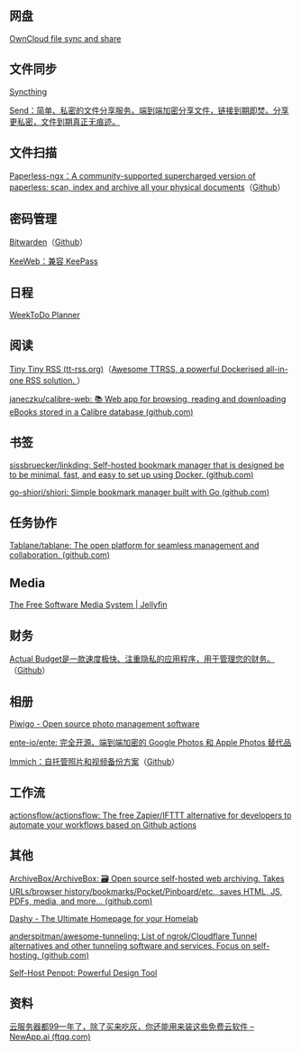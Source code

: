 
## 网盘

[OwnCloud file sync and share](https://owncloud.com/product/)

## 文件同步

[Syncthing](https://syncthing.net/)

[Send：简单、私密的文件分享服务。端到端加密分享文件，链接到期即焚。分享更私密，文件到期真正无痕迹。](https://github.com/timvisee/send)

## 文件扫描

[Paperless-ngx：A community-supported supercharged version of paperless: scan, index and archive all your physical documents](https://docs.paperless-ngx.com/)（[Github](https://github.com/paperless-ngx/paperless-ngx)）

## 密码管理

[Bitwarden](https://bitwarden.com/)（[Github](https://github.com/bitwarden)）

[KeeWeb：兼容 KeePass](https://keeweb.info/)

## 日程

[WeekToDo Planner](https://app.weektodo.me/)

## 阅读

[Tiny Tiny RSS (tt-rss.org)](https://tt-rss.org/)（[Awesome TTRSS, a powerful Dockerised all-in-one RSS solution. ](https://github.com/HenryQW/Awesome-TTRSS)）

[janeczku/calibre-web: :books: Web app for browsing, reading and downloading eBooks stored in a Calibre database (github.com)](https://github.com/janeczku/calibre-web)

## 书签

[sissbruecker/linkding: Self-hosted bookmark manager that is designed be to be minimal, fast, and easy to set up using Docker. (github.com)](https://github.com/sissbruecker/linkding)

[go-shiori/shiori: Simple bookmark manager built with Go (github.com)](https://github.com/go-shiori/shiori)

## 任务协作

[Tablane/tablane: The open platform for seamless management and collaboration. (github.com)](https://github.com/Tablane/tablane)

## Media

[The Free Software Media System | Jellyfin](https://jellyfin.org/)

## 财务

[Actual Budget是一款速度极快、注重隐私的应用程序，用于管理您的财务。](https://actualbudget.org/)（[Github](https://github.com/actualbudget/actual)）

## 相册

[Piwigo - Open source photo management software](https://piwigo.org/)

[ente-io/ente: 完全开源、端到端加密的 Google Photos 和 Apple Photos 替代品](https://github.com/ente-io/ente)

[Immich：自托管照片和视频备份方案](https://immich.app/)（[Github](https://github.com/immich-app/immich)）


## 工作流

[actionsflow/actionsflow: The free Zapier/IFTTT alternative for developers to automate your workflows based on Github actions](https://github.com/actionsflow/actionsflow)


## 其他

[ArchiveBox/ArchiveBox: 🗃 Open source self-hosted web archiving. Takes URLs/browser history/bookmarks/Pocket/Pinboard/etc., saves HTML, JS, PDFs, media, and more... (github.com)](https://github.com/ArchiveBox/ArchiveBox)

[Dashy - The Ultimate Homepage for your Homelab](https://dashy.to/)

[anderspitman/awesome-tunneling: List of ngrok/Cloudflare Tunnel alternatives and other tunneling software and services. Focus on self-hosting. (github.com)](https://github.com/anderspitman/awesome-tunneling)

[Self-Host Penpot: Powerful Design Tool](https://penpot.app/self-host)
## 资料

[云服务器都99一年了，除了买来吃灰，你还能用来装这些免费云软件 – NewApp.ai (ftqq.com)](https://y.ftqq.com/2021/08/15/how-to-use-your-99rmb-vps/)



